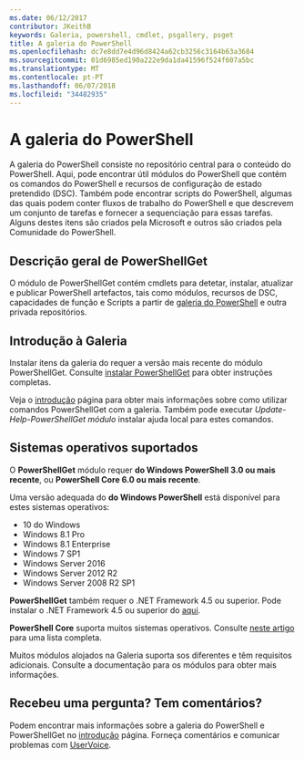 ```yaml
---
ms.date: 06/12/2017
contributor: JKeithB
keywords: Galeria, powershell, cmdlet, psgallery, psget
title: A galeria do PowerShell
ms.openlocfilehash: dc7e8dd7e4d96d8424a62cb3256c3164b63a3684
ms.sourcegitcommit: 01d6985ed190a222e9da1da41596f524f607a5bc
ms.translationtype: MT
ms.contentlocale: pt-PT
ms.lasthandoff: 06/07/2018
ms.locfileid: "34482935"
---
```

# <a name="the-powershell-gallery"></a>A galeria do PowerShell

A galeria do PowerShell consiste no repositório central para o conteúdo do PowerShell. Aqui, pode encontrar útil módulos do PowerShell que contém os comandos do PowerShell e recursos de configuração de estado pretendido (DSC).
Também pode encontrar scripts do PowerShell, algumas das quais podem conter fluxos de trabalho do PowerShell e que descrevem um conjunto de tarefas e fornecer a sequenciação para essas tarefas. Alguns destes itens são criados pela Microsoft e outros são criados pela Comunidade do PowerShell.

## <a name="powershellget-overview"></a>Descrição geral de PowerShellGet

O módulo de PowerShellGet contém cmdlets para detetar, instalar, atualizar e publicar PowerShell artefactos, tais como módulos, recursos de DSC, capacidades de função e Scripts a partir de [galeria do PowerShell](https://www.PowerShellGallery.com) e outra privada repositórios.

## <a name="getting-started-with-the-gallery"></a>Introdução à Galeria

Instalar itens da galeria do requer a versão mais recente do módulo PowerShellGet.
Consulte [instalar PowerShellGet](installing-psget.md) para obter instruções completas.

Veja o [introdução](getting-started.md) página para obter mais informações sobre como utilizar comandos PowerShellGet com a galeria. Também pode executar *Update-Help-PowerShellGet módulo* instalar ajuda local para estes comandos.

## <a name="supported-operating-systems"></a>Sistemas operativos suportados

O **PowerShellGet** módulo requer **do Windows PowerShell 3.0 ou mais recente**, ou **PowerShell Core 6.0 ou mais recente**.

Uma versão adequada do **do Windows PowerShell** está disponível para estes sistemas operativos:

- 10 do Windows
- Windows 8.1 Pro
- Windows 8.1 Enterprise
- Windows 7 SP1
- Windows Server 2016
- Windows Server 2012 R2
- Windows Server 2008 R2 SP1

**PowerShellGet** também requer o .NET Framework 4.5 ou superior. Pode instalar o .NET Framework 4.5 ou superior do [aqui](https://msdn.microsoft.com/library/5a4x27ek.aspx).

**PowerShell Core** suporta muitos sistemas operativos. Consulte [neste artigo](https://blogs.msdn.microsoft.com/powershell/2018/01/10/powershell-core-6-0-generally-available-ga-and-supported/) para uma lista completa.

Muitos módulos alojados na Galeria suporta sos diferentes e têm requisitos adicionais. Consulte a documentação para os módulos para obter mais informações.

## <a name="got-a-question-have-feedback"></a>Recebeu uma pergunta? Tem comentários?

Podem encontrar mais informações sobre a galeria do PowerShell e PowerShellGet no [introdução](getting-started.md) página. Forneça comentários e comunicar problemas com [UserVoice](http://windowsserver.uservoice.com/forums/301869-powershell).
